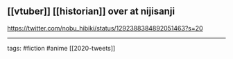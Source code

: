 ## [[vtuber]] [[historian]] over at nijisanji
https://twitter.com/nobu_hibiki/status/1292388384892051463?s=20

___

tags: #fiction #anime
[[2020-tweets]]
